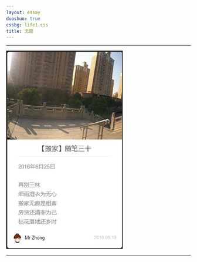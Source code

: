 ```yaml
---
layout: essay
duoshuo: true
cssbg: life1.css
title: 无题
---
```


----------

![](/images/diaryRes/10.jpg)

---------

